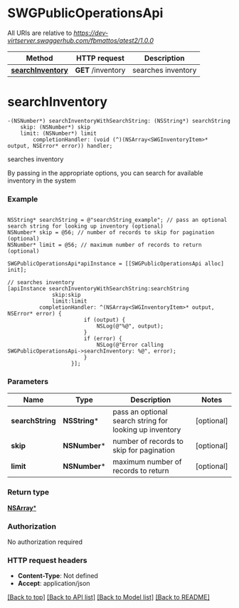# SWGPublicOperationsApi

All URIs are relative to *https://dev-virtserver.swaggerhub.com/fbmattos/atest2/1.0.0*

Method | HTTP request | Description
------------- | ------------- | -------------
[**searchInventory**](SWGPublicOperationsApi.md#searchinventory) | **GET** /inventory | searches inventory


# **searchInventory**
```objc
-(NSNumber*) searchInventoryWithSearchString: (NSString*) searchString
    skip: (NSNumber*) skip
    limit: (NSNumber*) limit
        completionHandler: (void (^)(NSArray<SWGInventoryItem>* output, NSError* error)) handler;
```

searches inventory

By passing in the appropriate options, you can search for available inventory in the system 

### Example 
```objc

NSString* searchString = @"searchString_example"; // pass an optional search string for looking up inventory (optional)
NSNumber* skip = @56; // number of records to skip for pagination (optional)
NSNumber* limit = @56; // maximum number of records to return (optional)

SWGPublicOperationsApi*apiInstance = [[SWGPublicOperationsApi alloc] init];

// searches inventory
[apiInstance searchInventoryWithSearchString:searchString
              skip:skip
              limit:limit
          completionHandler: ^(NSArray<SWGInventoryItem>* output, NSError* error) {
                        if (output) {
                            NSLog(@"%@", output);
                        }
                        if (error) {
                            NSLog(@"Error calling SWGPublicOperationsApi->searchInventory: %@", error);
                        }
                    }];
```

### Parameters

Name | Type | Description  | Notes
------------- | ------------- | ------------- | -------------
 **searchString** | **NSString***| pass an optional search string for looking up inventory | [optional] 
 **skip** | **NSNumber***| number of records to skip for pagination | [optional] 
 **limit** | **NSNumber***| maximum number of records to return | [optional] 

### Return type

[**NSArray<SWGInventoryItem>***](SWGInventoryItem.md)

### Authorization

No authorization required

### HTTP request headers

 - **Content-Type**: Not defined
 - **Accept**: application/json

[[Back to top]](#) [[Back to API list]](../README.md#documentation-for-api-endpoints) [[Back to Model list]](../README.md#documentation-for-models) [[Back to README]](../README.md)

